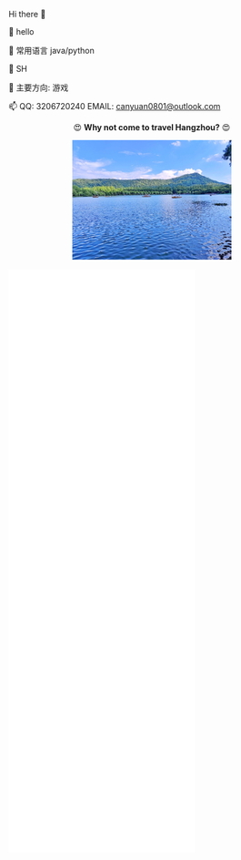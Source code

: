 Hi there 👋

🔭 hello

🌱 常用语言 java/python

👯 SH

💬 主要方向: 游戏

📫 QQ: 3206720240 EMAIL: canyuan0801@outlook.com

<p align="center">😍 <strong>Why not come to travel Hangzhou?</strong> 😍 </p>

<p align="center"><img width="280em" src="https://github.com/canyuan0801/canyuan0801/blob/master/.github/workflows/6D4AXY4%5BXLII_K%24AEK%24_%40R4.jpg" alt="Hangzhou City" /> </p>

![m](metrics.svg)
